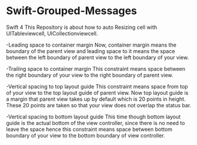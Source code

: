# Swift-Grouped-Messages
Swift 4 
This Repository is about how to auto  Resizing cell with UITableviewcell, UICollectionviewcell.

-Leading space to container margin
 Now, container margin means the boundary of the parent view and leading space to it means the space between the left boundary of parent view to the left boundary of your view.

-Trailing space to container margin
 This constraint means space between the right boundary of your view to the right boundary of parent view.

-Vertical spacing to top layout guide
 This constraint means space from top of your view to the top layout guide of parent view. Now top layout guide is a margin that parent view takes up by default which is 20 points in height. These 20 points are taken so that your view does not overlap the status bar.

-Vertical spacing to bottom layout guide
 This time though bottom layout guide is the actual bottom of the view controller, since there is no need to leave the space hence this constraint means space between bottom boundary of your view to the bottom boundary of view controller.
